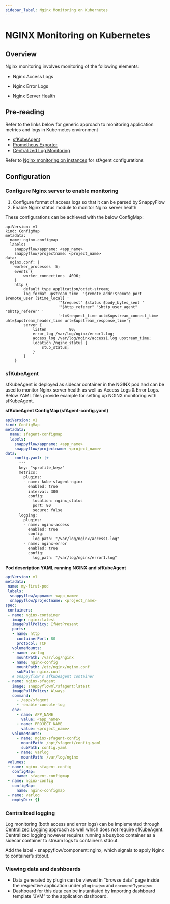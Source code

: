 ```yaml
---
sidebar_label: Nginx Monitoring on Kubernetes
---
```

# NGINX Monitoring on Kubernetes

## Overview

Nginx monitoring involves monitoring of the following elements: 

- Nginx Access Logs 
- Nginx Error Logs 

- Nginx Server Health 

## Pre-reading 

 Refer to the links below for generic approach to monitoring application metrics and logs in Kubernetes environment 

- [sfKubeAgent](/docs/New_pages/sfkubeagent_installation) 
- [Prometheus Exporter](/docs/New_pages/prometheus_exporter) 
- [Centralized Log Monitoring](/docs/New_pages/centralized_logging_of_application_pod_logs) 

Refer to [Nginx monitoring on instances](/docs/Integrations/nginx_instance) for sfAgent configurations 

## Configuration 

### Configure Nginx server to enable monitoring 

1. Configure format of access logs so that it can be parsed by SnappyFlow 
2. Enable Nginx status module to monitor Nginx server health

These configurations can be achieved with the below ConfigMap:

```
apiVersion: v1 
kind: ConfigMap 
metadata: 
  name: nginx-configmap 
  labels: 
    snappyflow/appname: <app_name> 
    snappyflow/projectname: <project_name> 
data: 
  nginx.conf: | 
    worker_processes  5; 
    events { 
        worker_connections  4096; 
    } 
    http { 
        default_type application/octet-stream; 
        log_format upstream_time  '$remote_addr:$remote_port $remote_user [$time_local] ' 
                       '"$request" $status $body_bytes_sent ' 
                       '"$http_referer" "$http_user_agent" "$http_referer" ' 
                       'rt=$request_time uct=$upstream_connect_time uht=$upstream_header_time urt=$upstream_response_time'; 
        server { 
            listen          80; 
            error_log /var/log/nginx/error1.log; 
            access_log /var/log/nginx/access1.log upstream_time; 
            location /nginx_status { 
                stub_status; 
            } 
        } 
    } 
```

### sfKubeAgent 

sfKubeAgent is deployed as sidecar container in the NGINX pod and can be used to monitor Nginx server health as well as Access Logs & Error Logs. Below YAML files provide example for setting up NGINX monitoring with sfKubeAgent. 

**sfKubeAgent ConfigMap (sfAgent-config.yaml)**

```yaml
apiVersion: v1 
kind: ConfigMap 
metadata: 
  name: sfagent-configmap 
  labels: 
    snappyflow/appname: <app_name> 
    snappyflow/projectname: <project_name> 
data: 
    config.yaml: |+ 
      --- 
      key: "<profile_key>" 
      metrics: 
        plugins: 
        - name: kube-sfagent-nginx 
          enabled: true 
          interval: 300 
          config: 
            location: nginx_status 
            port: 80 
            secure: false 
      logging: 
        plugins: 
        - name: nginx-access 
          enabled: true 
          config: 
            log_path: "/var/log/nginx/access1.log" 
        - name: nginx-error 
          enabled: true 
          config: 
            log_path: "/var/log/nginx/error1.log" 
```

**Pod description YAML running NGINX and sfKubeAgent** 

```yaml
apiVersion: v1 
metadata: 
 name: my-first-pod 
 labels: 
  snappyflow/appname: <app_name> 
  snappyflow/projectname: <project_name> 
spec: 
 containers: 
 - name: nginx-container 
   image: nginx:latest 
   imagePullPolicy: IfNotPresent 
   ports: 
   - name: http 
     containerPort: 80 
     protocol: TCP 
   volumeMounts: 
   - name: varlog 
     mountPath: /var/log/nginx 
   - name: nginx-config 
     mountPath: /etc/nginx/nginx.conf 
     subPath: nginx.conf 
   # Snappyflow's sfkubeagent container 
 - name: nginx-sfagent 
   image: snappyflowml/sfagent:latest 
   imagePullPolicy: Always 
   command: 
     - /app/sfagent 
     - -enable-console-log 
   env: 
     - name: APP_NAME 
       value: <app_name> 
     - name: PROJECT_NAME 
       value: <project_name> 
   volumeMounts: 
     - name: nginx-sfagent-config 
       mountPath: /opt/sfagent/config.yaml 
       subPath: config.yaml 
     - name: varlog 
       mountPath: /var/log/nginx 
 volumes: 
 - name: nginx-sfagent-config 
   configMap: 
     name: sfagent-configmap 
 - name: nginx-config 
   configMap: 
     name: nginx-configmap 
 - name: varlog 
   emptyDir: {} 
```

### Centralized logging 

Log monitoring (both access and error logs) can be implemented through [Centralized Logging](/docs/New_pages/centralized_logging_of_application_pod_logs) approach as well which does not require sfKubeAgent. Centralized logging however requires running a busybox container as a sidecar container to stream logs to container’s stdout. 

Add the label - snappyflow/component: nginx, which signals to apply Nginx to container’s stdout. 

### Viewing data and dashboards 

- Data generated by plugin can be viewed in “browse data” page inside the respective application under `plugin=jvm` and `documentType=jvm` 
- Dashboard for this data can be instantiated by Importing dashboard template “JVM” to the application dashboard. 

